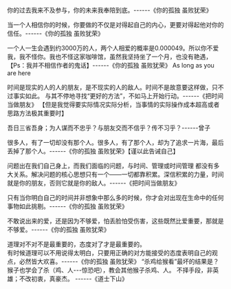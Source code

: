 你的过去我来不及参与，你的未来我奉陪到底。------《你的孤独 虽败犹荣》

当一个人相信你的时候，你要做的不仅是对得起自己的内心，更要对得起他对你的信任。------《你的孤独 虽败犹荣》

一个人一生会遇到约3000万的人，两个人相爱的概率是0.000049。所以你不爱我，我不怪你。我也不怪这家咖啡馆，虽然我坚持坐了一个月，也没有艳遇，【Ps：我并不相信作者的鬼话】------《你的孤独 虽败犹荣》
As long as you are here

时间是现实的人的人的朋友，是不现实的人的敌人。时间不是故意要这样做，只不过事实如此。
与其不停地寻找“更好的方法”，不如马上开始行动。------《把时间当做朋友》
【但是我觉得要实际情况实际分析，当事情的实际操作成本超高或者思路方法极其重要时】

吾日三省吾身；为人谋而不忠乎？与朋友交而不信乎？传不习乎？------曾子

很多人，有了一切却没有那个人。很多人，有了那个人，却为了追求一片海，最后丢掉了那个人。------《你的孤独 虽败犹荣》【谨以此告诫自己】

问题出在我们自己身上，而我们面临的问题，与时间、管理或时间管理
都没有多大关系。解决问题的核心思想只有一个——一切都靠积累。深信积累的力量，时间就是你的朋友，否则它就是你的敌人。------《把时间当做朋友》

只有当你明白自己的时间并非想象中那么多的时候，你才会对出现在生命中的任何事物如此挑剔。------《你的孤独 虽败犹荣》

不敢说出来的爱，还是因为不够爱，怕丢脸怕受伤害，这些既然比爱重要，那就是不够爱。------《你的孤独 虽败犹荣》

道理对不对不是最重要的，态度对了才是最重要的。    
有时候道理可以不用说得太明白，只要用正确的对方能接受的态度表明自己的观点，必然皆大欢喜。------《你的孤独 虽败犹荣》
“杀鸡给猴看”最坏的结果是？猴子也学会了杀（鸡、人---惊恐吧），教会其他猴子杀鸡、人。
不择手段，非英雄；不改初衷，真豪杰。
------《道士下山》
